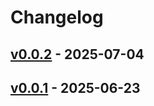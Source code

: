 # Changelog

## [v0.0.2](https://github.com/upamune/claude-code-pull-worker/compare/v0.0.1...v0.0.2) - 2025-07-04

## [v0.0.1](https://github.com/upamune/claude-code-pull-worker/commits/v0.0.1) - 2025-06-23
